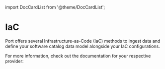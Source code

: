 import DocCardList from '@theme/DocCardList';

# IaC

Port offers several Infrastructure-as-Code (IaC) methods to ingest data and define your software catalog data model alongside your IaC configurations.

For more information, check out the documentation for your respective provider:

<DocCardList />
